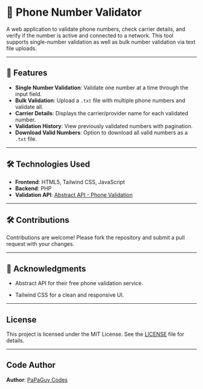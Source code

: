 # 📱 Phone Number Validator

A web application to validate phone numbers, check carrier details, and verify if the number is active and connected to a network. This tool supports single-number validation as well as bulk number validation via text file uploads.  

---

## 🚀 Features

- **Single Number Validation**: Validate one number at a time through the input field.
- **Bulk Validation**: Upload a `.txt` file with multiple phone numbers and validate all.
- **Carrier Details**: Displays the carrier/provider name for each validated number.
- **Validation History**: View previously validated numbers with pagination.
- **Download Valid Numbers**: Option to download all valid numbers as a `.txt` file.

---

## 🛠️ Technologies Used

- **Frontend**: HTML5, Tailwind CSS, JavaScript
- **Backend**: PHP
- **Validation API**: [Abstract API - Phone Validation](https://www.abstractapi.com/phone-validation-api)

---

## 🛠️ Contributions

Contributions are welcome! Please fork the repository and submit a pull request with your changes.


---

## 🌟 Acknowledgments

- Abstract API for their free phone validation service.

- Tailwind CSS for a clean and responsive UI.

---

## License

This project is licensed under the MIT License. See the [LICENSE](LICENSE) file for details.

---

## Code Author

**Author**: [PaPaGuy Codes](https://github.com/papaguycodes)

